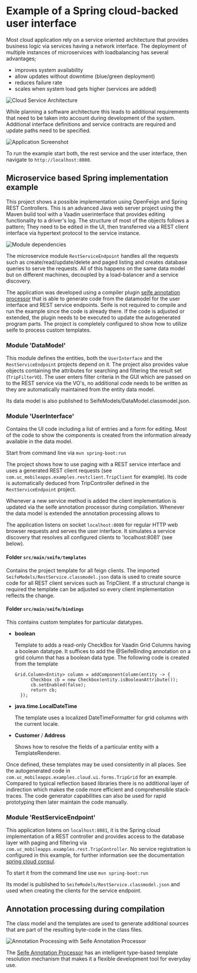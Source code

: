 # Example of a Spring cloud-backed user interface

Most cloud application rely on a service oriented architecture that provides business logic via services having a 
network interface. 
The deployment of multiple instances of microservices with loadbalancing has several advantages;

* improves system availability
* allow updates without downtime (blue/green deployment)
* reduces failure rate
* scales when system load gets higher (services are added)

![Cloud Service Architecture](./vectors/image1.svg "Loadbalanced Services")

While planning a software architecture this leads to additional requirements that need to be taken into account 
during development of the system. Additional interface definitions and service contracts are required and update 
paths need to be specified.

![Application Screenshot](./vectors/application.png "Screenshot of cloud application userinterface")

To run the example start both, the rest service and the user interface, then navigate to `http://localhost:8080`.

## Microservice based Spring implementation example

This project shows a possible implementation using OpenFeign and Spring REST Controllers. 
This is an advanced Java web server project using the Maven build tool with a 
Vaadin userinterface that provides editing functionality to a driver's log. The structure 
of most of the objects follows a pattern; They need to be edited in the UI, then transferred 
via a REST client interface via hypertext protocol to the service instance. 

![Module dependencies](./vectors/image2.svg "Module dependencies / separation of concerns")

The microservice module `RestServiceEndpoint` handles all the requests such as create/read/update/delete and paged listing and
creates database queries to serve the requests. All of this happens on the same data model but on
different machines, decoupled by a load-balancer and a service discovery.

The application was developed using a compiler plugin 
<a href="https://uc-mobileapps.com/seife-annotation-processor/">seife annotation processor</a> that is able to
generate code from the datamodel for the user interface and REST service endpoints. 
Seife is not required to compile and run the example since the code is already there. If the code is adjusted or 
extended, the plugin needs to be executed to update the autogenerated program parts.
The project is completely configured to show how to utilize seife to process custom templates.

### Module 'DataModel'

This module defines the entities, both the `UserInterface` and the `RestServiceEndpoint` projects depend on it.
The project also provides value objects containing the attributes for searching and filtering the result set
(`TripFilterVO`). The user enters filter criteria in the GUI which are passed on to the REST service via the VO's,
no additional code needs to be written as they are automatically maintained from the entity data model.

Its data model is also published to SeifeModels/DataModel.classmodel.json.

### Module 'UserInterface'

Contains the UI code including a list of entries and a form for editing. Most of the code to show 
the components is created from the information already available in the data model.

Start from command line via `mvn spring-boot:run`

The project shows how to use paging with a REST service interface and uses a generated REST client requests
(see `com.uc_mobileapps.examples.restclient.TripClient` for example). Its code is automatically deduced from 
TripController defined in the `RestServiceEndpoint` project.

Whenever a new service method is added the client implementation is updated via the seife annotation processor 
during compilation. Whenever the data model is extended the annotation processing allows to 

The application listens on socket `localhost:8080` for regular HTTP web browser requests and serves the user interface.
It simulates a service discovery that resolves all configured clients to 'localhost:8081' (see below).

#### Folder `src/main/seife/templates`

Contains the project template for all feign clients. The imported `SeifeModels/RestService.classmodel.json` data 
is used to create source code for all REST client services such as TripClient. If a structural change is required
the template can be adjusted so every client implementation reflects the change. 

#### Folder `src/main/seife/bindings`

This contains custom templates for particular datatypes.

* **boolean**
 
  Template to adds a read-only CheckBox for Vaadin Grid Columns having a boolean datatype.
  It suffices to add the @SeifeBinding annotation on a grid column that has a boolean data type.
  The following code is created from the template
  ```
  Grid.Column<Entity> column = addComponentColumn(entity -> {
        Checkbox cb = new Checkbox(entity.isBooleanAttribute());
        cb.setEnabled(false);
        return cb;
    });
  ```

* **java.time.LocalDateTime**

  The template uses a localized DateTimeFormatter for grid columns with the current locale.


* **Customer** / **Address**

  Shows how to resolve the fields of a particular entity with a TemplateRenderer. 
  
Once defined, these templates may be used consistently in all places. 
See the autogenerated code in `com.uc_mobileapps.examples.cloud.ui.forms.TripGrid` for an example.
Compared to typical reflection based libraries there is no additional layer of indirection which
makes the code more efficient and comprehensible stack-traces.
The code generator capabilities can also be used for rapid prototyping then later maintain the code manually.

### Module 'RestServiceEndpoint'

This application listens on `localhost:8081`, it is the Spring cloud implementation of a REST controller 
and provides access to the database layer with paging and filtering via `com.uc_mobileapps.examples.rest.TripController`. 
No service registration is configured in this example, for further information see the documentation 
[spring cloud consul](https://cloud.spring.io/spring-cloud-consul/reference/html/).

To start it from the command line use
`mvn spring-boot:run`

Its model is published to `SeifeModels/RestService.classmodel.json` and used when creating the clients for the service 
endpoint.

## Annotation processing during compilation

The class model and the templates are used to generate additional
sources that are part of the resulting byte-code in the class files.

![Annotation Processing with Seife Annotation Processor](./vectors/image3.svg "Diagram of seife annotation processor perceived as a compiler module")

The [Seife Annotation Processor](https://uc-mobileapps.com/seife-annotation-processor/) has an intelligent type-based template resolution mechanism that 
makes it a flexible development tool for everyday use. 
